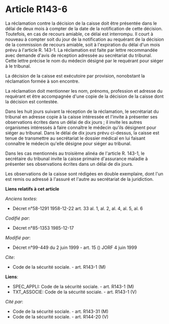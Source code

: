 # Article R143-6

La réclamation contre la décision de la caisse doit être présentée dans le délai de deux mois à compter de la date de la
notification de cette décision. Toutefois, en cas de recours amiable, ce délai est interrompu. Il court à nouveau à compter
soit du jour de la notification au requérant de la décision de la commission de recours amiable, soit à l'expiration du délai
d'un mois prévu à l'article R. 143-1. La réclamation est faite par lettre recommandée avec demande d'avis de réception
adressée au secrétariat du tribunal. Cette lettre précise le nom du médecin désigné par le requérant pour siéger à le
tribunal.

La décision de la caisse est exécutoire par provision, nonobstant la réclamation formée à son encontre.

La réclamation doit mentionner les nom, prénoms, profession et adresse du requérant et être accompagnée d'une copie de la
décision de la caisse dont la décision est contestée.

Dans les huit jours suivant la réception de la réclamation, le secrétariat du tribunal en adresse copie à la caisse
intéressée et l'invite à présenter ses observations écrites dans un délai de dix jours ; il invite les autres organismes
intéressés à faire connaître le médecin qu'ils désignent pour siéger au tribunal. Dans le délai de dix jours prévu ci-dessus,
la caisse est tenue de transmettre au secrétariat le dossier médical en lui faisant connaître le médecin qu'elle désigne pour
siéger au tribunal.

Dans les cas mentionnés au troisième alinéa de l'article R. 143-1, le secrétaire du tribunal invite la caisse primaire
d'assurance maladie à présenter ses observations écrites dans un délai de dix jours.

Les observations de la caisse sont rédigées en double exemplaire, dont l'un est remis ou adressé à l'assuré et l'autre au
secrétariat de la juridiction.

**Liens relatifs à cet article**

_Anciens textes_:

  - Décret n°58-1291 1958-12-22 art. 33 al. 1, al. 2, al. 4, al. 5, al. 6

_Codifié par_:

  - Décret n°85-1353 1985-12-17

_Modifié par_:

  - Décret n°99-449 du 2 juin 1999 - art. 15 () JORF 4 juin 1999

_Cite_:

  - Code de la sécurité sociale. - art. R143-1 (M)

**Liens**:

  - SPEC_APPLI: Code de la sécurité sociale. - art. R143-1 (M)
  - TXT_ASSOCIE: Code de la sécurité sociale. - art. R143-1 (V)

_Cité par_:

  - Code de la sécurité sociale. - art. R143-31 (M)
  - Code de la sécurité sociale. - art. R144-20 (V)

